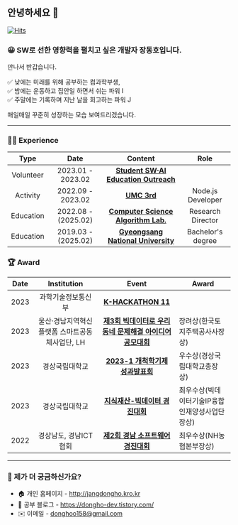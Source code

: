 ## 안녕하세요 👋

[![Hits](https://hits.seeyoufarm.com/api/count/incr/badge.svg?url=https%3A%2F%2Fgithub.com%2FJangDongHo%2Fhit-counter&count_bg=%2379C83D&title_bg=%23555555&icon=&icon_color=%23E7E7E7&title=hits&edge_flat=false)](https://github.com/JangDongHo)

### 😀 SW로 선한 영향력을 펼치고 싶은 개발자 장동호입니다.

만나서 반갑습니다.

✅ 낮에는 미래를 위해 공부하는 컴과학부생, <br>
✅ 밤에는 운동하고 집안일 하면서 쉬는 파워 I <br>
✅ 주말에는 기록하며 지난 날을 회고하는 파워 J <br>

매일매일 꾸준히 성장하는 모습 보여드리겠습니다.

---

### 🏃‍♂️ Experience
| Type | Date | Content | Role |
| :---: | :---: | :---: | :---: |
| Volunteer | 2023.01 - 2023.02 | **[Student SW·AI Education Outreach](https://connect.or.kr/)** |  |
| Activity | 2022.09 - 2023.02 | **[UMC 3rd](https://www.makeus.in/umc)** | Node.js Developer |
| Education | 2022.08 - (2025.02) | **[Computer Science Algorithm Lab.](https://www.gnu.ac.kr/cs/main.do)** | Research Director |
| Education | 2019.03 - (2025.02) | **[Gyeongsang National University](https://www.gnu.ac.kr/)** | Bachelor's degree |

### 🏆️ Award
| Date | Institution | Event | Award |
| :---: | :---: | :---: | --- |
| 2023 | 과학기술정보통신부 | **[K-HACKATHON 11](http://www.k-hackathon.com/)** | | 우수상(한국컴퓨터정보학회장상)
| 2023 | 울산·경남지역혁신플랫폼 스마트공동체사업단, LH | **[제3회 빅데이터로 우리동네 문제해결 아이디어 공모대회](https://www.lecturernews.com/news/articleView.html?idxno=133210)** | 장려상(한국토지주택공사사장상)
| 2023 | 경상국립대학교 | **[2023-1 개척학기제 성과발표회](https://www.gnu.ac.kr/main/na/ntt/selectNttInfo.do?nttSn=2195395&mi=1289)** | 우수상(경상국립대학교총장상)
| 2023 | 경상국립대학교 | **[지식재산-빅데이터 경진대회](https://www.lecturernews.com/news/articleView.html?idxno=128770)** | 최우수상(빅데이터기술IP융합인재양성사업단장상)
| 2022 | 경상남도, 경남ICT협회 | **[제2회 경남 소프트웨어 경진대회](http://www.gnict.org/%EA%B2%8C%EC%8B%9C%ED%8C%90/sw%EA%B2%BD%EC%A7%84%EB%8C%80%ED%9A%8C/%EA%B2%BD%EB%82%A8-sw%EA%B2%BD%EC%A7%84%EB%8C%80%ED%9A%8C-%EA%B2%B0%EA%B3%BC/)** | 최우수상(NH농협본부장상)

---

### 🤔 제가 더 궁금하신가요?
- 🏠 개인 홈페이지 - http://jangdongho.kro.kr
- 🌱 공부 블로그 - https://dongho-dev.tistory.com/
- ✉️ 이메일 - donghoo158@gmail.com
